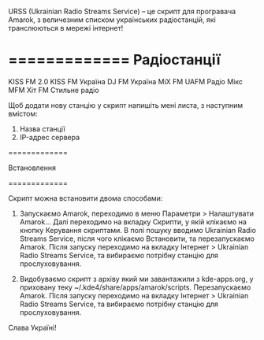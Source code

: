 URSS (Ukrainian Radio Streams Service) – це скрипт для програвача Amarok, з величезним списком українських радіостанцій, які транслюються в мережі інтернет!

=============
Радіостанції
=============

KISS FM 2.0
KISS FM Україна
DJ FM Україна
MiX FM
UAFM
Радіо Мікс
MFM
Хіт FM
Стильне радіо

Щоб додати нову станцію у скрипт напишіть мені листа, з наступним вмістом:
1. Назва станції
2. IP-адрес сервера


=============

Встановлення

=============

Скрипт можна встановити двома способами:

1. Запускаємо Amarok, переходимо в меню Параметри > Налаштувати Amarok... Далі переходимо на вкладку Скрипти, у якій клікаємо на кнопку Керування скриптами. В полі пошуку вводимо Ukrainian Radio Streams Service, після чого клікаємо Встановити, та перезапускаємо Amarok. Після запуску переходимо на вкладку Інтернет > Ukrainian Radio Streams Service, та вибираємо потрібну станцію для прослуховування. 

2. Видобуваємо скрипт з архіву який ми завантажили з kde-apps.org, у приховану теку ~/.kde4/share/apps/amarok/scripts. Перезапускаємо Amarok. Після запуску переходимо на вкладку Інтернет > Ukrainian Radio Streams Service, та вибираємо потрібну станцію для прослуховування. 

Слава Україні!
